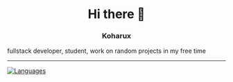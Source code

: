 <h1 align="center">Hi there 👋</h1>

<h3 align="center">Koharux</h3>
fullstack developer, student, work on random projects in my free time

---

[![Languages](https://skillicons.dev/icons?its,rust,py,js,html,go,cpp,cs)](https://skillicons.dev)
